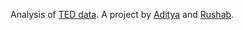 Analysis of [TED data](https://www.kaggle.com/rounakbanik/ted-talks). A project by [Aditya](https://github.com/adivijaykumar) and [Rushab](https://github.com/RushabShah).